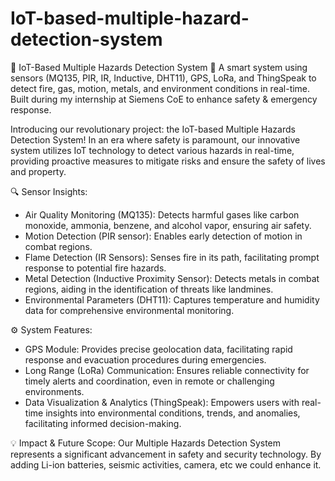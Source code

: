 # IoT-based-multiple-hazard-detection-system
🌟 IoT-Based Multiple Hazards Detection System 🚨 A smart system using sensors (MQ135, PIR, IR, Inductive, DHT11), GPS, LoRa, and ThingSpeak to detect fire, gas, motion, metals, and environment conditions in real-time. Built during my internship at Siemens CoE to enhance safety &amp; emergency response.


Introducing our revolutionary project: the IoT-based Multiple Hazards Detection System! In an era where safety is paramount, our innovative system utilizes IoT technology to detect various hazards in real-time, providing proactive measures to mitigate risks and ensure the safety of lives and property.

🔍 Sensor Insights:
- Air Quality Monitoring (MQ135): Detects harmful gases like carbon monoxide, ammonia, benzene, and alcohol vapor, ensuring air safety.
- Motion Detection (PIR sensor): Enables early detection of motion in combat regions.
- Flame Detection (IR Sensors): Senses fire in its path, facilitating prompt response to potential fire hazards.
- Metal Detection (Inductive Proximity Sensor): Detects metals in combat regions, aiding in the identification of threats like landmines.
- Environmental Parameters (DHT11): Captures temperature and humidity data for comprehensive environmental monitoring.

⚙️ System Features:
- GPS Module: Provides precise geolocation data, facilitating rapid response and evacuation procedures during emergencies.
- Long Range (LoRa) Communication: Ensures reliable connectivity for timely alerts and coordination, even in remote or challenging environments.
- Data Visualization & Analytics (ThingSpeak): Empowers users with real-time insights into environmental conditions, trends, and anomalies, facilitating informed decision-making.

💡 Impact & Future Scope:
Our Multiple Hazards Detection System represents a significant advancement in safety and security technology. By adding Li-ion batteries, seismic activities, camera, etc we could enhance it.


